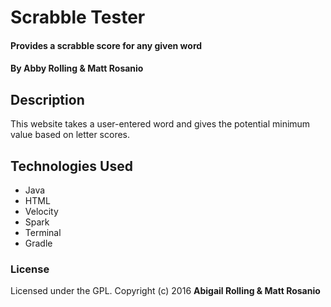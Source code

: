 # Scrabble Tester

#### Provides a scrabble score for any given word

#### By Abby Rolling & Matt Rosanio

## Description

This website takes a user-entered word and gives the potential minimum value based on letter scores.

## Technologies Used

* Java
* HTML
* Velocity
* Spark
* Terminal
* Gradle

### License

Licensed under the GPL.
Copyright (c) 2016 **Abigail Rolling & Matt Rosanio**
